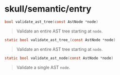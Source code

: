 # skull/semantic/entry

```c
bool validate_ast_tree(const AstNode *node)
```

> Validate an entire AST tree starting at `node`.

```c
static bool validate_ast_tree_(const AstNode *node)
```

> Validate an entire AST tree starting at `node`.

```c
static bool validate_ast_node(const AstNode *node)
```

> Validate a single AST `node`.

